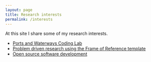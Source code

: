```yaml
---
layout: page
title: Research interests
permalink: /interests
---
```


<p>At this site I share some of my research interests.</p>
<ul>
  <li><a href="/coding_lab">Ports and Waterways Coding Lab</a></li>
  <li><a href="/frame_of_reference">Problem driven research using the Frame of Reference template</a></li>
  <li><a href="/coding">Open source software development</a></li>
</ul> 
